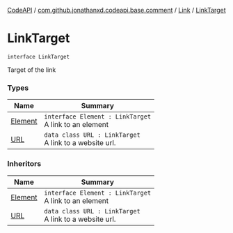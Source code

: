 [CodeAPI](../../../index.md) / [com.github.jonathanxd.codeapi.base.comment](../../index.md) / [Link](../index.md) / [LinkTarget](.)

# LinkTarget

`interface LinkTarget`

Target of the link

### Types

| Name | Summary |
|---|---|
| [Element](-element/index.md) | `interface Element : LinkTarget`<br>A link to an element |
| [URL](-u-r-l/index.md) | `data class URL : LinkTarget`<br>A link to a website url. |

### Inheritors

| Name | Summary |
|---|---|
| [Element](-element/index.md) | `interface Element : LinkTarget`<br>A link to an element |
| [URL](-u-r-l/index.md) | `data class URL : LinkTarget`<br>A link to a website url. |

